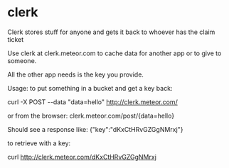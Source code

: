 clerk
=======

Clerk stores stuff for anyone and gets it back to whoever has the claim ticket

Use clerk at clerk.meteor.com to cache data for another app or to give to someone. 

All the other app needs is the key  you provide.

Usage:
to put something in a bucket and get a key back:

curl -X POST --data "data=hello" http://clerk.meteor.com/ 

or
from the browser: clerk.meteor.com/post/{data=hello}

Should see a response like:
{"key":"dKxCtHRvGZGgNMrxj"}

to retrieve with a key:

curl http://clerk.meteor.com/dKxCtHRvGZGgNMrxj  

